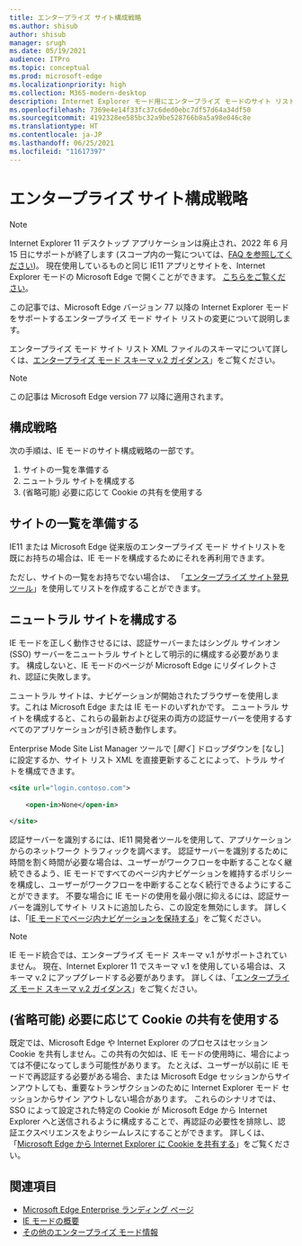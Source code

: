```yaml
---
title: エンタープライズ サイト構成戦略
ms.author: shisub
author: shisub
manager: srugh
ms.date: 05/19/2021
audience: ITPro
ms.topic: conceptual
ms.prod: microsoft-edge
ms.localizationpriority: high
ms.collection: M365-modern-desktop
description: Internet Explorer モード用にエンタープライズ モードのサイト リストを構成する方法をステップごとに説明しているガイドです。
ms.openlocfilehash: 7369e4e14f33fc37c6ded0ebc7df57d64a34df50
ms.sourcegitcommit: 4192328ee585bc32a9be528766b8a5a98e046c8e
ms.translationtype: HT
ms.contentlocale: ja-JP
ms.lasthandoff: 06/25/2021
ms.locfileid: "11617397"
---
```

# <a name="enterprise-site-configuration-strategy"></a>エンタープライズ サイト構成戦略

>[!Note]
> Internet Explorer 11 デスクトップ アプリケーションは廃止され、2022 年 6 月 15 日にサポートが終了します (スコープ内の一覧については、[FAQ を参照してください](https://techcommunity.microsoft.com/t5/windows-it-pro-blog/internet-explorer-11-desktop-app-retirement-faq/ba-p/2366549))。 現在使用しているものと同じ IE11 アプリとサイトを、Internet Explorer モードの Microsoft Edge で開くことができます。 [こちらをご覧ください](https://blogs.windows.com/windowsexperience/2021/05/19/the-future-of-internet-explorer-on-windows-10-is-in-microsoft-edge/)。

この記事では、Microsoft Edge バージョン 77 以降の Internet Explorer モードをサポートするエンタープライズ モード サイト リストの変更について説明します。

エンタープライズ モード サイト リスト XML ファイルのスキーマについて詳しくは、[エンタープライズ モード スキーマ v.2 ガイダンス](/internet-explorer/ie11-deploy-guide/enterprise-mode-schema-version-2-guidance)」をご覧ください。

> [!NOTE]
> この記事は Microsoft Edge version 77 以降に適用されます。
<!--
## Updated schema elements

The following table describes the \<open-in app\> element added to the v.2 of the Enterprise Mode schema:

| **Element** | **Description** |
| --- | --- |
| \<open-in app="**true**"\> | A child element that controls what browser is used for sites. This element is required for sites that need to **open in IE11**.|

**Example:**

``` xml
<site url="contoso.com">

  <open-in app="true">IE11</open-in>

</site>
```

The following table shows the possible values of the \<open-in\> element:

| **Value** | **Description** |
| --- | --- |
| **\<open-in\>IE11\</open-in\>** | Opens the site in IE mode or a full IE11 window. To enable IE mode, see [Configure IE mode policies](./edge-ie-mode-policies.md)|
| **\<open-in app="**true**"\>IE11\</open-in\>** | Opens the site in a full IE11 window |
| **\<open-in\>MSEdge\</open-in\>** | Opens the site in Microsoft Edge |
| **\<open-in\>None or not specified\</open-in\>** | Opens the site in the default browser or in the browser where the user navigated to the site. |
|**\<open-in\>Configurable\</open-in\>** | Allows the site to participate in IE mode engine determination. To learn more, see [Learn about Configurable sites in IE mode](edge-learnmore-configurable-sites-ie-mode.md).  |

>[!NOTE]
> The attribute app=**"true"** is only recognized when associated to _'open-in' IE11_. Adding it to the other 'open-in' elements won't change browser behavior.   -->

## <a name="configuration-strategy"></a>構成戦略

次の手順は、IE モードのサイト構成戦略の一部です。
1. サイトの一覧を準備する
2. ニュートラル サイトを構成する
3. (省略可能) 必要に応じて Cookie の共有を使用する

<!--
Step 1.  – if you don’t have one use Site Discovery Step-by-Step
Step 2 – Neutral sites + sticky mode
        Use more examples and explain sticky mode better
Step 3 – If that doesn’t cover your needs, then use Cookie sharing -->

## <a name="prepare-your-site-list"></a>サイトの一覧を準備する

IE11 または Microsoft Edge 従来版のエンタープライズ モード サイトリストを既にお持ちの場合は、IE モードを構成するためにそれを再利用できます。

ただし、サイトの一覧をお持ちでない場合は、 「[エンタープライズ サイト発見ツール](/deployedge/edge-ie-mode-site-discovery)」を使用してリストを作成することができます。

## <a name="configure-neutral-sites"></a>ニュートラル サイトを構成する

IE モードを正しく動作させるには、認証サーバーまたはシングル サインオン (SSO) サーバーをニュートラル サイトとして明示的に構成する必要があります。 構成しないと、IE モードのページが Microsoft Edge にリダイレクトされ、認証に失敗します。

ニュートラル サイトは、ナビゲーションが開始されたブラウザーを使用します。これは Microsoft Edge または IE モードのいずれかです。 ニュートラル サイトを構成すると、これらの最新および従来の両方の認証サーバーを使用するすべてのアプリケーションが引き続き動作します。

Enterprise Mode Site List Manager ツールで [*開く*] ドロップダウンを [なし] に設定するか、サイト リスト XML を直接更新することによって、トラル サイトを構成できます。

``` xml
<site url="login.contoso.com">
   
    <open-in>None</open-in>

</site>
```

認証サーバーを識別するには、IE11 開発者ツールを使用して、アプリケーションからのネットワーク トラフィックを調べます。 認証サーバーを識別するために時間を割く時間が必要な場合は、ユーザーがワークフローを中断することなく継続できるよう、IE モードですべてのページ内ナビゲーションを維持するポリシーを構成し、ユーザーがワークフローを中断することなく続行できるようにすることができます。 不要な場合に IE モードの使用を最小限に抑えるには、認証サーバーを識別してサイト リストに追加したら、この設定を無効にします。 詳しくは、「[IE モードでページ内ナビゲーションを保持する](/deployedge/edge-learnmore-inpage-nav)」をご覧ください。

>[!NOTE]
   >IE モード統合では、エンタープライズ モード スキーマ v.1 がサポートされていません。 現在、Internet Explorer 11 でスキーマ v.1 を使用している場合は、スキーマ v.2 にアップグレードする必要があります。 詳しくは、「[エンタープライズ モード スキーマ v.2 ガイダンス](/internet-explorer/ie11-deploy-guide/enterprise-mode-schema-version-2-guidance)」をご覧ください。

## <a name="optional-use-cookie-sharing-if-necessary"></a>(省略可能) 必要に応じて Cookie の共有を使用する

既定では、Microsoft Edge や Internet Explorer のプロセスはセッション Cookie を共有しません。この共有の欠如は、IE モードの使用時に、場合によっては不便になってしまう可能性があります。 たとえば、ユーザーが以前に IE モードで再認証する必要がある場合、または Microsoft Edge セッションからサインアウトしても、重要なトランザクションのために Internet Explorer モード セッションからサイン アウトしない場合があります。 これらのシナリオでは、SSO によって設定された特定の Cookie が Microsoft Edge から Internet Explorer へと送信されるように構成することで、再認証の必要性を排除し、認証エクスペリエンスをよりシームレスにすることができます。 詳しくは、「[Microsoft Edge から Internet Explorer に Cookie を共有する](/deployedge/edge-ie-mode-add-guidance-cookieshare)」をご覧ください。

## <a name="see-also"></a>関連項目

- [Microsoft Edge Enterprise ランディング ページ](https://aka.ms/EdgeEnterprise)
- [IE モードの概要](./edge-ie-mode.md)
- [その他のエンタープライズ モード情報](/internet-explorer/ie11-deploy-guide/enterprise-mode-overview-for-ie11)
